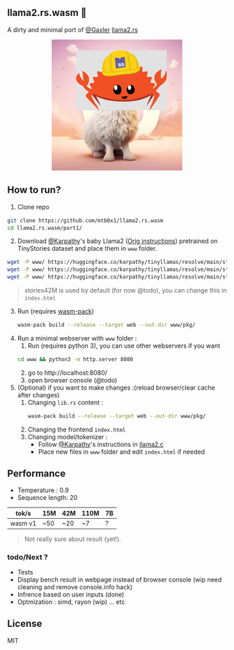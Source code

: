 ## llama2.rs.wasm 🦀
A dirty and minimal port of [@Gaxler](https://github.com/gaxler) [llama2.rs](https://github.com/gaxler/llama2.rs) 

<p align="center">
  <img src="assets/llama_notcute.jpg" width="300" height="300" alt="Cute Llama">
</p>


## How to run?
1. Clone repo
```bash
git clone https://github.com/mtb0x1/llama2.rs.wasm
cd llama2.rs.wasm/port1/
```

2. Download [@Karpathy](https://github.com/karpathy/)'s baby Llama2 ([Orig instructions](https://github.com/karpathy/llama2.c#feel-the-magic)) pretrained on TinyStories dataset and place them in `www` folder.
```bash
wget -P www/ https://huggingface.co/karpathy/tinyllamas/resolve/main/stories15M.bin
wget -P www/ https://huggingface.co/karpathy/tinyllamas/resolve/main/stories42M.bin
wget -P www/ https://huggingface.co/karpathy/tinyllamas/resolve/main/stories110M.bin
```
> stories42M is used by default (for now @todo), you can change this in `index.html`

3. Run (requires [wasm-pack](https://github.com/rustwasm/wasm-pack)) 
    ```bash 
    wasm-pack build --release --target web --out-dir www/pkg/
    ```
4. Run a minimal webserver with `www` folder : 
    1. Run (requires python 3), you can use other webservers if you want
    ```bash
    cd www && python3 -m http.server 8080
    ```
    2. go to http://localhost:8080/
    3. open browser console (@todo)
5. (Optional) if you want to make changes :(reload browser/clear cache after changes)
    1. Changing `lib.rs` content :
        ```bash
        wasm-pack build --release --target web --out-dir www/pkg/
        ```
    2. Changing the frontend `index.html`
    3. Changing model/tokenizer :
        - Follow [@Karpathy](https://github.com/karpathy/)'s instructions in [llama2.c](https://github.com/karpathy/llama2.c)
        - Place new files in `www` folder and edit `index.html` if needed

## Performance
- Temperature : 0.9
- Sequence length: 20

|    tok/s   | 15M | 42M | 110M | 7B
|-------|-----|-----|-----|-----|
| wasm v1 |  ~50|   ~20   | ~7 | ?
> Not really sure about result (yet!).

### todo/Next ?
- Tests
- Display bench result in webpage instead of browser console (wip need cleaning and remove console.info hack)
- Infrence based on user inputs (done)
- Optmization : simd, rayon (wip) ... etc

## License
MIT
